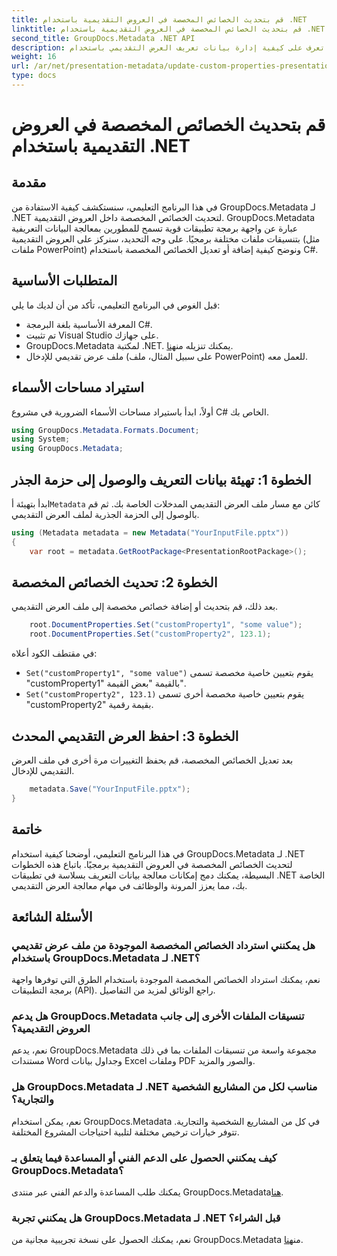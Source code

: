 ```yaml
---
title: قم بتحديث الخصائص المخصصة في العروض التقديمية باستخدام .NET
linktitle: قم بتحديث الخصائص المخصصة في العروض التقديمية باستخدام .NET
second_title: GroupDocs.Metadata .NET API
description: تعرف على كيفية إدارة بيانات تعريف العرض التقديمي باستخدام GroupDocs.Metadata لـ .NET. قم بتحديث الخصائص المخصصة بكفاءة في ملفات PowerPoint.
weight: 16
url: /ar/net/presentation-metadata/update-custom-properties-presentations/
type: docs
---
```

# قم بتحديث الخصائص المخصصة في العروض التقديمية باستخدام .NET

## مقدمة
في هذا البرنامج التعليمي، سنستكشف كيفية الاستفادة من GroupDocs.Metadata لـ .NET لتحديث الخصائص المخصصة داخل العروض التقديمية. GroupDocs.Metadata عبارة عن واجهة برمجة تطبيقات قوية تسمح للمطورين بمعالجة البيانات التعريفية بتنسيقات ملفات مختلفة برمجيًا. على وجه التحديد، سنركز على العروض التقديمية (مثل ملفات PowerPoint) ونوضح كيفية إضافة أو تعديل الخصائص المخصصة باستخدام C#.
## المتطلبات الأساسية
قبل الغوص في البرنامج التعليمي، تأكد من أن لديك ما يلي:
- المعرفة الأساسية بلغة البرمجة C#.
- تم تثبيت Visual Studio على جهازك.
-  GroupDocs.Metadata لمكتبة .NET. يمكنك تنزيله من[هنا](https://releases.groupdocs.com/metadata/net/).
- ملف عرض تقديمي للإدخال (على سبيل المثال، ملف PowerPoint) للعمل معه.

## استيراد مساحات الأسماء
أولاً، ابدأ باستيراد مساحات الأسماء الضرورية في مشروع C# الخاص بك.
```csharp
using GroupDocs.Metadata.Formats.Document;
using System;
using GroupDocs.Metadata;
```
## الخطوة 1: تهيئة بيانات التعريف والوصول إلى حزمة الجذر
 ابدأ بتهيئة أ`Metadata` كائن مع مسار ملف العرض التقديمي المدخلات الخاصة بك. ثم قم بالوصول إلى الحزمة الجذرية لملف العرض التقديمي.
```csharp
using (Metadata metadata = new Metadata("YourInputFile.pptx"))
{
    var root = metadata.GetRootPackage<PresentationRootPackage>();
```
## الخطوة 2: تحديث الخصائص المخصصة
بعد ذلك، قم بتحديث أو إضافة خصائص مخصصة إلى ملف العرض التقديمي.
```csharp
    root.DocumentProperties.Set("customProperty1", "some value");
    root.DocumentProperties.Set("customProperty2", 123.1);
```
في مقتطف الكود أعلاه:
- `Set("customProperty1", "some value")` يقوم بتعيين خاصية مخصصة تسمى "customProperty1" بالقيمة "بعض القيمة".
- `Set("customProperty2", 123.1)` يقوم بتعيين خاصية مخصصة أخرى تسمى "customProperty2" بقيمة رقمية.
## الخطوة 3: احفظ العرض التقديمي المحدث
بعد تعديل الخصائص المخصصة، قم بحفظ التغييرات مرة أخرى في ملف العرض التقديمي للإدخال.
```csharp
    metadata.Save("YourInputFile.pptx");
}
```

## خاتمة
في هذا البرنامج التعليمي، أوضحنا كيفية استخدام GroupDocs.Metadata لـ .NET لتحديث الخصائص المخصصة في العروض التقديمية برمجيًا. باتباع هذه الخطوات البسيطة، يمكنك دمج إمكانات معالجة بيانات التعريف بسلاسة في تطبيقات .NET الخاصة بك، مما يعزز المرونة والوظائف في مهام معالجة العرض التقديمي.

## الأسئلة الشائعة
### هل يمكنني استرداد الخصائص المخصصة الموجودة من ملف عرض تقديمي باستخدام GroupDocs.Metadata لـ .NET؟
نعم، يمكنك استرداد الخصائص المخصصة الموجودة باستخدام الطرق التي توفرها واجهة برمجة التطبيقات (API). راجع الوثائق لمزيد من التفاصيل.
### هل يدعم GroupDocs.Metadata تنسيقات الملفات الأخرى إلى جانب العروض التقديمية؟
نعم، يدعم GroupDocs.Metadata مجموعة واسعة من تنسيقات الملفات بما في ذلك مستندات Word وجداول بيانات Excel وملفات PDF والصور والمزيد.
### هل GroupDocs.Metadata لـ .NET مناسب لكل من المشاريع الشخصية والتجارية؟
نعم، يمكن استخدام GroupDocs.Metadata في كل من المشاريع الشخصية والتجارية. تتوفر خيارات ترخيص مختلفة لتلبية احتياجات المشروع المختلفة.
### كيف يمكنني الحصول على الدعم الفني أو المساعدة فيما يتعلق بـ GroupDocs.Metadata؟
 يمكنك طلب المساعدة والدعم الفني عبر منتدى GroupDocs.Metadata[هنا](https://forum.groupdocs.com/c/metadata/14).
### هل يمكنني تجربة GroupDocs.Metadata لـ .NET قبل الشراء؟
 نعم، يمكنك الحصول على نسخة تجريبية مجانية من GroupDocs.Metadata من[هنا](https://releases.groupdocs.com/).